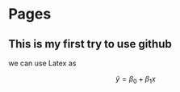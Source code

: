 # Pages

## This is my first try to use **github**

we can use Latex as 

$$
\hat{y} = \beta_0  + \beta_1 x
$$
